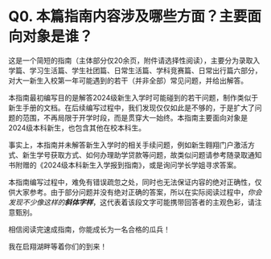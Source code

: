 # Q0. 本篇指南内容涉及哪些方面？主要面向对象是谁？

这是一个简短的指南（主体部分仅20余页，附件请选择性阅读），主要分为录取入学篇、学习生活篇、学生社团篇、日常生活篇、学科竞赛篇、日常出行篇六部分，对大一新生入校第一年可能遇到的若干（并非全部）常见问题，并给出解答。

本指南最初编写目的是解答2024级新生入学时可能碰到的若干问题，制作类似于新生手册的文档。在后续编写过程中，我们发现仅仅如此是不够的，于是扩大了问题的范围，不再局限于开学时段，而是贯穿大一始终。本指南主要面向对象是2024级本科新生，也包含其他在校本科生。

事实上，本指南并未解答新生入学时的相关手续问题，例如新生翱翔门户激活方式、新生学号获取方式、如何办理助学贷款等问题，故类似问题请参考随录取通知书附赠的《2024级本科新生入学报到指南》，或是询问学长学姐寻求答案。

本指南编写过程中，难免有错误疏忽之处，同时也无法保证内容的绝对正确性，仅供大家参考。由于部分问题并没有绝对正确的答案，所以在实际阅读过程中，*你会发现不少像这样的**斜体字样***，这代表着该段文字可能携带回答者的主观色彩，请注意甄别。

相信阅读完速成指南，你能成长为一名合格的瓜兵！

我在启翔湖畔等着你们的到来！

